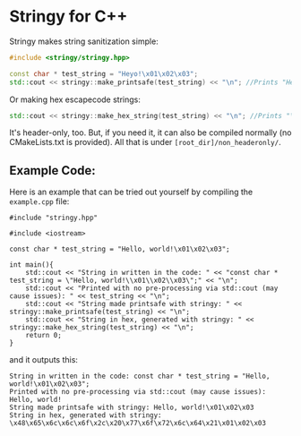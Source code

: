 # Stringy for C++

Stringy makes string sanitization simple:

```C++
#include <stringy/stringy.hpp>

const char * test_string = "Heyo!\x01\x02\x03";
std::cout << stringy::make_printsafe(test_string) << "\n"; //Prints "Heyo!\x01\x02\x03"
```

Or making hex escapecode strings:

```C++
std::cout << stringy::make_hex_string(test_string) << "\n"; //Prints "\x48\x65\x79\x6f\x21\x01\x02\x03"
```

It's header-only, too. But, if you need it, it can also be compiled normally (no CMakeLists.txt is provided). All that is under `[root_dir]/non_headeronly/`.

## Example Code:

Here is an example that can be tried out yourself by compiling the `example.cpp` file:

```
#include "stringy.hpp"

#include <iostream>

const char * test_string = "Hello, world!\x01\x02\x03";

int main(){
    std::cout << "String in written in the code: " << "const char * test_string = \"Hello, world!\\x01\\x02\\x03\";" << "\n";
    std::cout << "Printed with no pre-processing via std::cout (may cause issues): " << test_string << "\n";
    std::cout << "String made printsafe with stringy: " << stringy::make_printsafe(test_string) << "\n";
    std::cout << "String in hex, generated with stringy: " << stringy::make_hex_string(test_string) << "\n";
    return 0;
}
```

and it outputs this:

```
String in written in the code: const char * test_string = "Hello, world!\x01\x02\x03";
Printed with no pre-processing via std::cout (may cause issues): Hello, world!
String made printsafe with stringy: Hello, world!\x01\x02\x03
String in hex, generated with stringy: \x48\x65\x6c\x6c\x6f\x2c\x20\x77\x6f\x72\x6c\x64\x21\x01\x02\x03
```